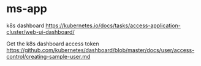 # ms-app


k8s dashboard
https://kubernetes.io/docs/tasks/access-application-cluster/web-ui-dashboard/

Get the k8s dashboard access token
https://github.com/kubernetes/dashboard/blob/master/docs/user/access-control/creating-sample-user.md